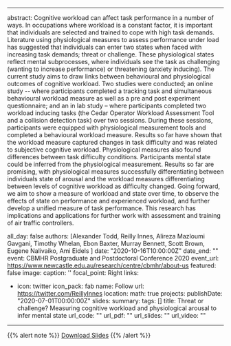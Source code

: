 
---

abstract: Cognitive workload can affect task performance in a number of ways. In occupations where workload is a constant factor, it is important that individuals are selected and trained to cope with high task demands. Literature using physiological measures to assess performance under load has suggested that individuals can enter two states when faced with increasing task demands; threat or challenge. These physiological states reflect mental subprocesses, where individuals see the task as challenging (wanting to increase performance) or threatening (anxiety inducing). The current study aims to draw links between behavioural and physiological outcomes of cognitive workload. Two studies were conducted; an online study -- where participants completed a tracking task and simultaneous behavioural workload measure as well as a pre and post experiment questionnaire; and an in lab study – where participants completed two workload inducing tasks (the Cedar Operator Workload Assessment Tool and a collision detection task) over two sessions. During these sessions, participants were equipped with physiological measurement tools and completed a behavioural workload measure. Results so far have shown that the workload measure captured changes in task difficulty and was related to subjective cognitive workload. Physiological measures also found differences between task difficulty conditions. Participants mental state could be inferred from the physiological measurement. Results so far are promising, with physiological measures successfully differentiating between individuals state of arousal and the workload measures differentiating between levels of cognitive workload as difficulty changed. Going forward, we aim to show a measure of workload and state over time, to observe the effects of state on performance and experienced workload, and further develop a unified measure of task performance. This research has implications and applications for further work with assessment and training of air traffic controllers. 


all_day: false
authors: [Alexander Todd, Reilly Innes, Alireza Mazloumi Gavgani, Timothy Whelan, Ebon Baxter, Murray Bennett, Scott Brown, Eugene Nalivaiko, Ami Eidels ]
date: "2020-10-16T10:00:00Z"
date_end: ""
event: CBMHR Postgraduate and Postdoctoral Conference 2020
event_url: https://www.newcastle.edu.au/research/centre/cbmhr/about-us
featured: false
image:
  caption: ''
  focal_point: Right
links:
- icon: twitter
  icon_pack: fab
  name: Follow
  url: https://twitter.com/ReillyInnes
location: 
math: true
projects:
publishDate: "2020-07-01T00:00:00Z"
slides: 
summary: 
tags: []
title: Threat or challenge? Measuring cognitive workload and physiological arousal to infer mental state
url_code: ""
url_pdf: ""
url_slides: ""
url_video: ""
---


{{% alert note %}}
[Download Slides](CBMHR_2020.pptx)
{{% /alert %}}


